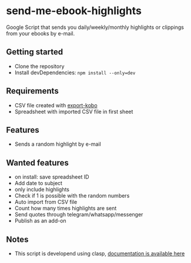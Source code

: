 # send-me-ebook-highlights #

Google Script that sends you daily/weekly/monthly highlights or clippings from your ebooks by e-mail.

## Getting started ##
* Clone the repository
* Install devDependencies: `npm install --only=dev`

## Requirements ##
- CSV file created with [export-kobo](https://github.com/pettarin/export-kobo)
- Spreadsheet with imported CSV file in first sheet

## Features ##
* Sends a random highlight by e-mail

## Wanted features ##
* on install: save spreadsheet ID
* Add date to subject
* only include highlights
* Check if 1 is possible with the random numbers
* Auto import from CSV file
* Count how many times highlights are sent
* Send quotes through telegram/whatsapp/messenger
* Publish as an add-on 

## Notes
* This script is developend using clasp, [documentation is available here](https://developers.google.com/apps-script/guides/clasp)
